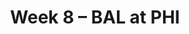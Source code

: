 ---
layout: game
title: Week 8 – BAL at PHI
season: 2004
game_id: 2004_08_BAL_PHI
away_team: BAL
home_team: PHI
---